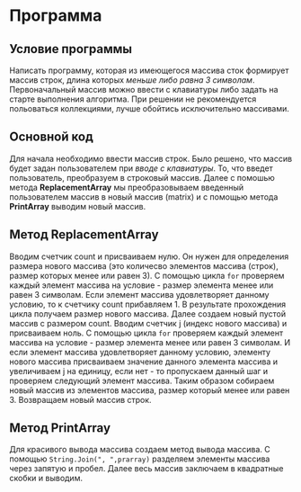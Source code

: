 # Программа
## Условие программы
Написать программу, которая из имеющегося массива сток формирует массив строк, длина которых *меньше либо равна 3 символам*. 
Первоначальный массив можно ввести с клавиатуры либо задать на старте выполнения алгоритма. При решении не рекомендуется польоваться коллекциями, лучше обойтись исключительно массивами.
## Основной код
Для начала необходимо ввести массив строк.
Было решено, что массив будет задан пользователем при *вводе с клавиатуры*.
То, что введет пользователь, преобразуем в строковый массив.
Далее с помошью метода **ReplacementArray** мы преобразовываем введенный пользователем массив в новый массив (matrix) и с помощью метода **PrintArray** выводим новый массив.
## Метод ReplacementArray
Вводим счетчик count и присваиваем нулю. Он нужен для определения размера нового массива (это количесво элементов массива (строк), размер которых менее или равен 3).
С помощью цикла `for` проверяем каждый элемент массива на условие - размер элемента менее или равен 3 символам. Если элемент массива удовлетворяет данному условию, 
то к счетчику count прибавляем 1. В результате прохождения цикла получаем размер нового массива.
Далее создаем новый пустой массив с размером count. Вводим счетчик j (индекс нового массива) и присваиваем ноль.
С помощью цикла `for` проверяем каждый элемент массива на условие - размер элемента менее или равен 3 символам. И если элемент массива удовлетворяет данному условию,
элементу нового массива присваиваем значение данного элемента массива и увеличиваем j на единицу, если нет - то пропускаем данный шаг и проверяем 
следующий элемент массива. Таким образом собираем новый массив из элементов массива, размер который менее или равен 3.
Возвращаем новый массив строк.
## Метод PrintArray
Для красивого вывода массива создаем метод вывода массива.
С помощью `String.Join(", ",prarray)` разделяем элементы массива через запятую и пробел.
Далее весь массив заключаем в квадратные скобки и выводим.
